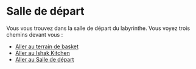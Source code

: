 
# Salle de départ

Vous vous trouvez dans la salle de départ du labyrinthe. Vous voyez trois chemins devant vous :

- [Aller au terrain de basket ](failler_owen_terrain_de_basket.md)
- [Aller au Ishak Kitchen](ishak_sadalah_kitchen.md)
- [Aller au Salle de départ](idex.md)
